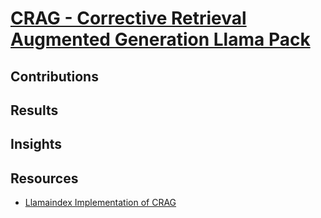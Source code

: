 # [CRAG - Corrective Retrieval Augmented Generation Llama Pack](https://arxiv.org/pdf/2401.15884.pdf)

## Contributions

## Results

## Insights

## Resources
- [Llamaindex Implementation of CRAG](https://github.com/run-llama/llama_index/tree/main/llama-index-packs/llama-index-packs-corrective-rag)
